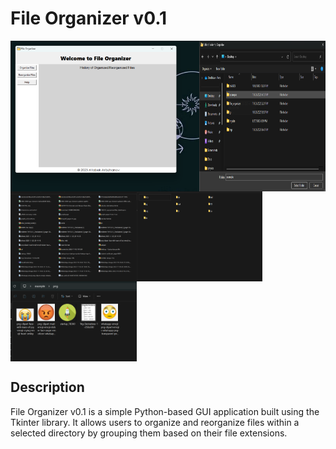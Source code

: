 # File Organizer v0.1

<div style="display: flex; flex-wrap: wrap;">
    <img src="images/1.png" width="60%" />
    <img src="images/2.png" width="40%" />
    <img src="images/3.png" width="40%" />
    <img src="images/4.png" width="40%" />
    <img src="images/5.png" width="40%" />
</div>


## Description

File Organizer v0.1 is a simple Python-based GUI application built using the Tkinter library. It allows users to organize and reorganize files within a selected directory by grouping them based on their file extensions.


